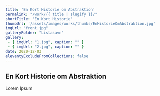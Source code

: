```yaml
---
title: 'En Kort Historie om Abstraktion'
permalink: "/work/{{ title | slugify }}/"
shortTitle: 'En Kort Historie'
thumbUrl: '/assets/images/works/thumbs/EnHistorieOmAbstraktion.jpg'
imgUrl: "front.jpg"
galleryFolder: "Listasavn"
gallery:
 - { imgUrl: "1.jpg", caption: "" }
 - { imgUrl: "2.jpg", caption: "" }
date: 2020-12-03
eleventyExcludeFromCollections: false
---
```



<div class="Grid Grid--gutters Grid--full large-Grid--fit">
  <div class="Grid-cell">
    <div class='headerGroup'>
      <h2>En Kort Historie om Abstraktion</h2>
      <p>Lorem Ipsum</p>
    </div>
  </div>
</div>